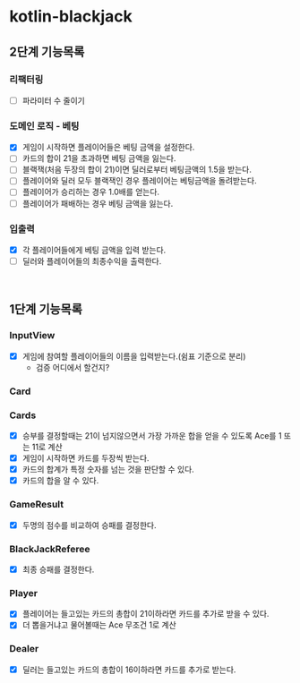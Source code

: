 # kotlin-blackjack

## 2단계 기능목록

### 리팩터링
- [ ] 파라미터 수 줄이기

### 도메인 로직 - 베팅

- [x] 게임이 시작하면 플레이어들은 베팅 금액을 설정한다.
- [ ] 카드의 합이 21을 초과하면 베팅 금액을 잃는다.
- [ ] 블랙잭(처음 두장의 합이 21)이면 딜러로부터 베팅금액의 1.5을 받는다.
- [ ] 플레이어와 딜러 모두 블랙잭인 경우 플레이어는 베팅금액을 돌려받는다.
- [ ] 플레이어가 승리하는 경우 1.0배를 얻는다.
- [ ] 플레이어가 패배하는 경우 베팅 금액을 잃는다.

### 입출력

- [x] 각 플레이어들에게 베팅 금액을 입력 받는다.
- [ ] 딜러와 플레이어들의 최종수익을 출력한다.

<br>

## 1단계 기능목록

### InputView
- [x] 게임에 참여할 플레이어들의 이름을 입력받는다.(쉼표 기준으로 분리)
  - 검증 어디에서 할건지?

### Card

### Cards
- [x] 승부를 결정할때는 21이 넘지않으면서 가장 가까운 합을 얻을 수 있도록 Ace를 1 또는 11로 계산
- [x] 게임이 시작하면 카드를 두장씩 받는다.
- [x] 카드의 합계가 특정 숫자를 넘는 것을 판단할 수 있다.
- [x] 카드의 합을 알 수 있다.

### GameResult
- [x] 두명의 점수를 비교하여 승패를 결정한다.

### BlackJackReferee
- [x] 최종 승패를 결정한다.

### Player
- [x] 플레이어는 들고있는 카드의 총합이 21이하라면 카드를 추가로 받을 수 있다.
- [x] 더 뽑을거냐고 물어볼때는 Ace 무조건 1로 계산

### Dealer
- [x] 딜러는 들고있는 카드의 총합이 16이하라면 카드를 추가로 받는다.
